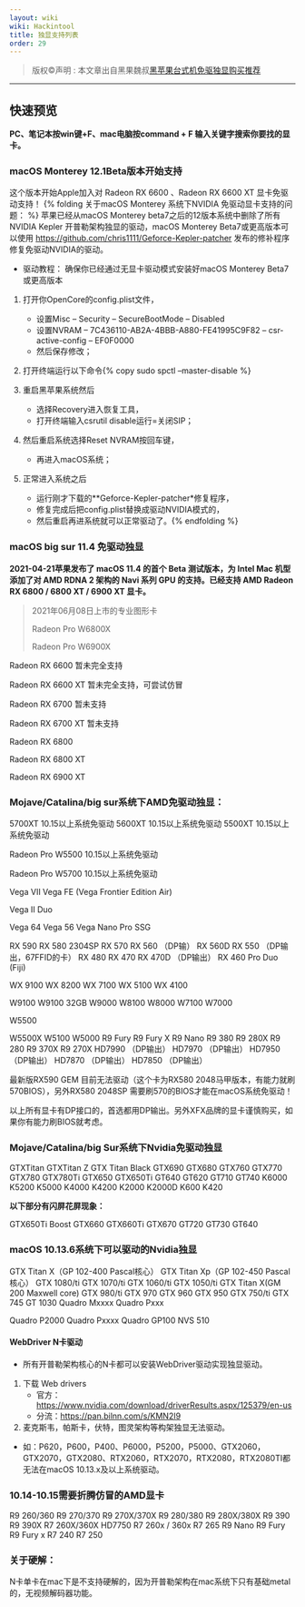 ```yaml
---
layout: wiki
wiki: Hackintool
title: 独显支持列表 
order: 29
---
```

> 版权©️声明 : 本文章出自黑果魏叔[黑苹果台式机免驱独显购买推荐](http://www.imacosx.cn/137.html)
------------


## 快速预览
**PC、笔记本按win键+F、mac电脑按command + F 输入关键字搜索你要找的显卡。**

### macOS Monterey 12.1Beta版本开始支持
这个版本开始Apple加入对 Radeon RX 6600 、Radeon RX 6600 XT 显卡免驱动支持！
{% folding 关于macOS Monterey 系统下NVIDIA 免驱动显卡支持的问题： %}
苹果已经从macOS Monterey beta7之后的12版本系统中删除了所有NVIDIA Kepler 开普勒架构独显的驱动，macOS Monterey Beta7或更高版本可以使用 https://github.com/chris1111/Geforce-Kepler-patcher 发布的修补程序修复免驱动NVIDIA的驱动。
- 驱动教程：
确保你已经通过无显卡驱动模式安装好macOS Monterey Beta7或更高版本
1. 打开你OpenCore的config.plist文件，
   - 设置Misc – Security – SecureBootMode – Disabled
   - 设置NVRAM – 7C436110-AB2A-4BBB-A880-FE41995C9F82 – csr-active-config – EF0F0000
   - 然后保存修改；

2. 打开终端运行以下命令{% copy sudo spctl –master-disable %}

3. 重启黑苹果系统然后
   - 选择Recovery进入恢复工具，
   - 打开终端输入csrutil disable运行=关闭SIP；

4. 然后重启系统选择Reset NVRAM按回车键，
   - 再进入macOS系统；

5. 正常进入系统之后
   - 运行刚才下载的**Geforce-Kepler-patcher*修复程序，
   - 修复完成后把config.plist替换成驱动NVIDIA模式的，
   - 然后重启再进系统就可以正常驱动了。{% endfolding %}

 

### macOS big sur 11.4 免驱动独显

**2021-04-21苹果发布了 macOS 11.4 的首个 Beta 测试版本，为 Intel Mac 机型添加了对 AMD RDNA 2 架构的 Navi 系列 GPU 的支持。已经支持 AMD Radeon RX 6800 / 6800 XT / 6900 XT 显卡。**

> 2021年06月08日上市的专业图形卡
>
> Radeon Pro W6800X
>
> Radeon Pro W6900X

Radeon RX 6600 暂未完全支持

Radeon RX 6600 XT 暂未完全支持，可尝试仿冒

Radeon RX 6700 暂未支持

Radeon RX 6700 XT 暂未支持

Radeon RX 6800

Radeon RX 6800 XT

Radeon RX 6900 XT

### Mojave/Catalina/big sur系统下AMD免驱动独显：

5700XT 10.15以上系统免驱动
5600XT 10.15以上系统免驱动
5500XT 10.15以上系统免驱动

Radeon Pro W5500 10.15以上系统免驱动

Radeon Pro W5700 10.15以上系统免驱动

Vega VII
Vega FE (Vega Frontier Edition Air)

Vega II Duo

Vega 64
Vega 56
Vega Nano
Pro SSG

RX 590
RX 580 2304SP
RX 570
RX 560 （DP输）
RX 560D
RX 550 （DP输出，67FFID的卡）
RX 480
RX 470
RX 470D （DP输出）
RX 460
Pro Duo (Fiji)

WX 9100
WX 8200
WX 7100
WX 5100
WX 4100

W9100
W9100 32GB
W9000
W8100
W8000
W7100
W7000

W5500

W5500X
W5100
W5000
R9 Fury
R9 Fury X
R9 Nano
R9 380
R9 280X
R9 280
R9 370X
R9 270X
HD7990 （DP输出）
HD7970 （DP输出）
HD7950 （DP输出）
HD7870 （DP输出）
HD7850 （DP输出）

最新版RX590 GEM 目前无法驱动（这个卡为RX580 2048马甲版本，有能力就刷570BIOS），另外RX580 2048SP 需要刷570的BIOS才能在macOS系统免驱动！

以上所有显卡有DP接口的，首选都用DP输出。另外XFX品牌的显卡谨慎购买，如果你有能力刷BIOS就考虑。

### Mojave/Catalina/big Sur系统下Nvidia免驱动独显

GTXTitan
GTXTitan Z
GTX Titan Black
GTX690
GTX680
GTX760
GTX770
GTX780
GTX780Ti
GTX650
GTX650Ti
GT640
GT620
GT710
GT740
K6000
K5200
K5000
K4000
K4200
K2000
K2000D
K600
K420

**以下部分有闪屏花屏现象：**

GTX650Ti Boost
GTX660
GTX660Ti
GTX670
GT720
GT730
GT640

### macOS 10.13.6系统下可以驱动的Nvidia独显

GTX Titan X（GP 102-400 Pascal核心）
GTX Titan Xp（GP 102-450 Pascal核心）
GTX 1080/ti
GTX 1070/ti
GTX 1060/ti
GTX 1050/ti
GTX Titan X(GM 200 Maxwell core)
GTX 980/ti
GTX 970
GTX 960
GTX 950
GTX 750/ti
GTX 745
GT 1030
Quadro Mxxxx
Quadro Pxxx

Quadro P2000
Quadro Pxxxx
Quadro GP100
NVS 510

#### WebDriver N卡驱动
- 所有开普勒架构核心的N卡都可以安装WebDriver驱动实现独显驱动。
1. 下载 Web drivers
   - 官方：https://www.nvidia.com/download/driverResults.aspx/125379/en-us
   - 分流：https://pan.bilnn.com/s/KMN2I9
2. 麦克斯韦，帕斯卡，伏特，图灵架构等构架独显无法驱动。

- 如：P620，P600，P400、P6000，P5200，P5000、GTX2060，GTX2070，GTX2080、RTX2060，RTX2070，RTX2080，RTX2080TI都无法在macOS 10.13.x及以上系统驱动。

### 10.14-10.15需要折腾仿冒的AMD显卡

R9 260/360
R9 270/370
R9 270X/370X
R9 280/380
R9 280X/380X
R9 390
R9 390X
R7 260X/360X
HD7750
R7 260x / 360x
R7 265
R9 Nano
R9 Fury
R9 Fury x
R7 240
R7 250

### 关于硬解：

N卡单卡在mac下是不支持硬解的，因为开普勒架构在mac系统下只有基础metal的，无视频解码器功能。